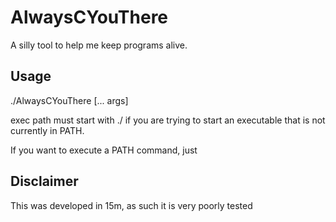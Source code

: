 # AlwaysCYouThere

A silly tool to help me keep programs alive.

## Usage

./AlwaysCYouThere <exec path> [... args]

exec path must start with ./ if you are trying to start an executable that is not currently in PATH.

If you want to execute a PATH command, just



## Disclaimer

This was developed in 15m, as such it is very poorly tested